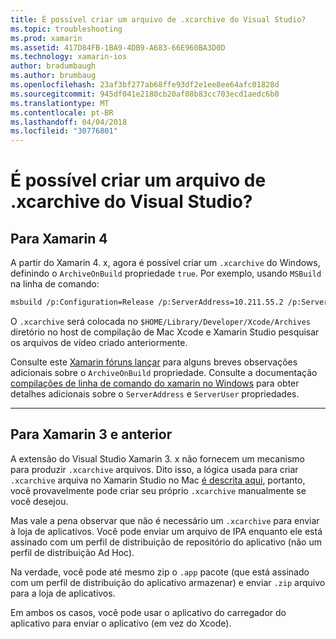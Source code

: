 ```yaml
---
title: É possível criar um arquivo de .xcarchive do Visual Studio?
ms.topic: troubleshooting
ms.prod: xamarin
ms.assetid: 417D84FB-1BA9-4DB9-A683-66E960BA3D0D
ms.technology: xamarin-ios
author: bradumbaugh
ms.author: brumbaug
ms.openlocfilehash: 23af3bf277ab68ffe93df2e1ee8ee64afc01828d
ms.sourcegitcommit: 945df041e2180cb20af08b83cc703ecd1aedc6b0
ms.translationtype: MT
ms.contentlocale: pt-BR
ms.lasthandoff: 04/04/2018
ms.locfileid: "30776801"
---
```

# <a name="is-it-possible-to-create-a-xcarchive-archive-from-visual-studio"></a>É possível criar um arquivo de .xcarchive do Visual Studio?

## <a name="for-xamarin-4"></a>Para Xamarin 4

A partir do Xamarin 4. x, agora é possível criar um `.xcarchive` do Windows, definindo o `ArchiveOnBuild` propriedade `true`. Por exemplo, usando `MSBuild` na linha de comando:

```bash
msbuild /p:Configuration=Release /p:ServerAddress=10.211.55.2 /p:ServerUser=xamUser /p:Platform=iPhone /p:ArchiveOnBuild=true /t:"Build" MyProject.csproj
```

O `.xcarchive` será colocada no `$HOME/Library/Developer/Xcode/Archives` diretório no host de compilação de Mac Xcode e Xamarin Studio pesquisar os arquivos de vídeo criado anteriormente.

Consulte este [Xamarin fóruns lançar](https://forums.xamarin.com/discussion/comment/156635/#Comment_156635) para alguns breves observações adicionais sobre o `ArchiveOnBuild` propriedade. Consulte a documentação [compilações de linha de comando do xamarin no Windows](~/ios/get-started/installation/windows/connecting-to-mac/index.md) para obter detalhes adicionais sobre o `ServerAddress` e `ServerUser` propriedades.

* * *

## <a name="for-xamarin-3-and-earlier"></a>Para Xamarin 3 e anterior

A extensão do Visual Studio Xamarin 3. x não fornecem um mecanismo para produzir `.xcarchive` arquivos. Dito isso, a lógica usada para criar `.xcarchive` arquiva no Xamarin Studio no Mac [é descrita aqui](https://bugzilla.xamarin.com/show_bug.cgi?id=35#c5), portanto, você provavelmente pode criar seu próprio `.xcarchive` manualmente se você desejou.

Mas vale a pena observar que não é necessário um `.xcarchive` para enviar à loja de aplicativos. Você pode enviar um arquivo de IPA enquanto ele está assinado com um perfil de distribuição de repositório do aplicativo (não um perfil de distribuição Ad Hoc).

Na verdade, você pode até mesmo zip o `.app` pacote (que está assinado com um perfil de distribuição do aplicativo armazenar) e enviar `.zip` arquivo para a loja de aplicativos.

Em ambos os casos, você pode usar o aplicativo do carregador do aplicativo para enviar o aplicativo (em vez do Xcode).

